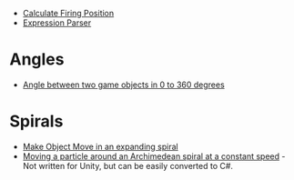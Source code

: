 * [Calculate Firing Position](https://answers.unity.com/questions/296949/how-to-calculate-a-position-to-fire-at.html)
* [Expression Parser](http://wiki.unity3d.com/index.php/ExpressionParser)
# Angles
* [Angle between two game objects in 0 to 360 degrees](http://unitycoder.com/blog/2015/12/17/get-angle-between-2-gameobjects-in-degrees-0-360/)


# Spirals
* [Make Object Move in an expanding spiral](https://forum.unity.com/threads/make-object-move-in-an-expanding-spiral.47342/)
* [Moving a particle around an Archimedean spiral at a constant speed](https://gamedev.stackexchange.com/questions/16745/moving-a-particle-around-an-archimedean-spiral-at-a-constant-speed) - Not written for Unity, but can be easily converted to C#.
